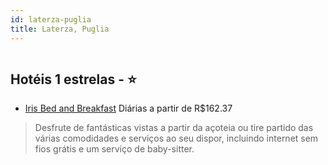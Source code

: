 ```yaml
---
id: laterza-puglia
title: Laterza, Puglia
---
```


<center><img src="http://cdn.smyrooms.com/cloudcontent/fotos/agregadorHotelero/0033/30885/3330885/1.jpg?f=15073628" alt="" /></center>


## Hotéis 1 estrelas - ⭐️

-    [Iris Bed and Breakfast](https://www.hurb.com/hoteis/laterza/iris-bed-and-breakfast-JNP-JP337204?cmp=18055) Diárias a partir de R$162.37
   > Desfrute de fantásticas vistas a partir da açoteia ou tire partido das várias comodidades e serviços ao seu dispor, incluindo internet sem fios grátis e um serviço de baby-sitter.
